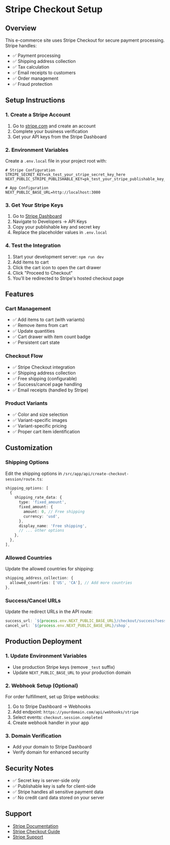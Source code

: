 # Stripe Checkout Setup

## Overview
This e-commerce site uses Stripe Checkout for secure payment processing. Stripe handles:
- ✅ Payment processing
- ✅ Shipping address collection
- ✅ Tax calculation
- ✅ Email receipts to customers
- ✅ Order management
- ✅ Fraud protection

## Setup Instructions

### 1. Create a Stripe Account
1. Go to [stripe.com](https://stripe.com) and create an account
2. Complete your business verification
3. Get your API keys from the Stripe Dashboard

### 2. Environment Variables
Create a `.env.local` file in your project root with:

```env
# Stripe Configuration
STRIPE_SECRET_KEY=sk_test_your_stripe_secret_key_here
NEXT_PUBLIC_STRIPE_PUBLISHABLE_KEY=pk_test_your_stripe_publishable_key_here

# App Configuration
NEXT_PUBLIC_BASE_URL=http://localhost:3000
```

### 3. Get Your Stripe Keys
1. Go to [Stripe Dashboard](https://dashboard.stripe.com)
2. Navigate to Developers → API Keys
3. Copy your publishable key and secret key
4. Replace the placeholder values in `.env.local`

### 4. Test the Integration
1. Start your development server: `npm run dev`
2. Add items to cart
3. Click the cart icon to open the cart drawer
4. Click "Proceed to Checkout"
5. You'll be redirected to Stripe's hosted checkout page

## Features

### Cart Management
- ✅ Add items to cart (with variants)
- ✅ Remove items from cart
- ✅ Update quantities
- ✅ Cart drawer with item count badge
- ✅ Persistent cart state

### Checkout Flow
- ✅ Stripe Checkout integration
- ✅ Shipping address collection
- ✅ Free shipping (configurable)
- ✅ Success/cancel page handling
- ✅ Email receipts (handled by Stripe)

### Product Variants
- ✅ Color and size selection
- ✅ Variant-specific images
- ✅ Variant-specific pricing
- ✅ Proper cart item identification

## Customization

### Shipping Options
Edit the shipping options in `/src/app/api/create-checkout-session/route.ts`:

```typescript
shipping_options: [
  {
    shipping_rate_data: {
      type: 'fixed_amount',
      fixed_amount: {
        amount: 0, // Free shipping
        currency: 'usd',
      },
      display_name: 'Free shipping',
      // ... other options
    },
  },
],
```

### Allowed Countries
Update the allowed countries for shipping:

```typescript
shipping_address_collection: {
  allowed_countries: ['US', 'CA'], // Add more countries
},
```

### Success/Cancel URLs
Update the redirect URLs in the API route:

```typescript
success_url: `${process.env.NEXT_PUBLIC_BASE_URL}/checkout/success?session_id={CHECKOUT_SESSION_ID}`,
cancel_url: `${process.env.NEXT_PUBLIC_BASE_URL}/shop`,
```

## Production Deployment

### 1. Update Environment Variables
- Use production Stripe keys (remove `_test` suffix)
- Update `NEXT_PUBLIC_BASE_URL` to your production domain

### 2. Webhook Setup (Optional)
For order fulfillment, set up Stripe webhooks:
1. Go to Stripe Dashboard → Webhooks
2. Add endpoint: `https://yourdomain.com/api/webhooks/stripe`
3. Select events: `checkout.session.completed`
4. Create webhook handler in your app

### 3. Domain Verification
- Add your domain to Stripe Dashboard
- Verify domain for enhanced security

## Security Notes
- ✅ Secret key is server-side only
- ✅ Publishable key is safe for client-side
- ✅ Stripe handles all sensitive payment data
- ✅ No credit card data stored on your server

## Support
- [Stripe Documentation](https://stripe.com/docs)
- [Stripe Checkout Guide](https://stripe.com/docs/payments/checkout)
- [Stripe Support](https://support.stripe.com) 